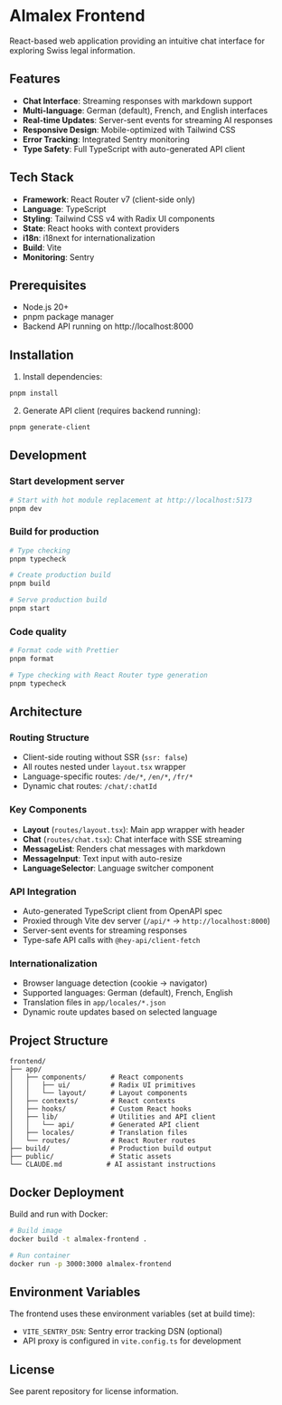 # Almalex Frontend

React-based web application providing an intuitive chat interface for exploring Swiss legal information.

## Features

- **Chat Interface**: Streaming responses with markdown support
- **Multi-language**: German (default), French, and English interfaces
- **Real-time Updates**: Server-sent events for streaming AI responses
- **Responsive Design**: Mobile-optimized with Tailwind CSS
- **Error Tracking**: Integrated Sentry monitoring
- **Type Safety**: Full TypeScript with auto-generated API client

## Tech Stack

- **Framework**: React Router v7 (client-side only)
- **Language**: TypeScript
- **Styling**: Tailwind CSS v4 with Radix UI components
- **State**: React hooks with context providers
- **i18n**: i18next for internationalization
- **Build**: Vite
- **Monitoring**: Sentry

## Prerequisites

- Node.js 20+
- pnpm package manager
- Backend API running on http://localhost:8000

## Installation

1. Install dependencies:
```bash
pnpm install
```

2. Generate API client (requires backend running):
```bash
pnpm generate-client
```

## Development

### Start development server
```bash
# Start with hot module replacement at http://localhost:5173
pnpm dev
```

### Build for production
```bash
# Type checking
pnpm typecheck

# Create production build
pnpm build

# Serve production build
pnpm start
```

### Code quality
```bash
# Format code with Prettier
pnpm format

# Type checking with React Router type generation
pnpm typecheck
```

## Architecture

### Routing Structure
- Client-side routing without SSR (`ssr: false`)
- All routes nested under `layout.tsx` wrapper
- Language-specific routes: `/de/*`, `/en/*`, `/fr/*`
- Dynamic chat routes: `/chat/:chatId`

### Key Components

- **Layout** (`routes/layout.tsx`): Main app wrapper with header
- **Chat** (`routes/chat.tsx`): Chat interface with SSE streaming
- **MessageList**: Renders chat messages with markdown
- **MessageInput**: Text input with auto-resize
- **LanguageSelector**: Language switcher component

### API Integration

- Auto-generated TypeScript client from OpenAPI spec
- Proxied through Vite dev server (`/api/*` → `http://localhost:8000`)
- Server-sent events for streaming responses
- Type-safe API calls with `@hey-api/client-fetch`

### Internationalization

- Browser language detection (cookie → navigator)
- Supported languages: German (default), French, English
- Translation files in `app/locales/*.json`
- Dynamic route updates based on selected language

## Project Structure

```
frontend/
├── app/
│   ├── components/      # React components
│   │   ├── ui/          # Radix UI primitives
│   │   └── layout/      # Layout components
│   ├── contexts/        # React contexts
│   ├── hooks/           # Custom React hooks
│   ├── lib/             # Utilities and API client
│   │   └── api/         # Generated API client
│   ├── locales/         # Translation files
│   └── routes/          # React Router routes
├── build/               # Production build output
├── public/              # Static assets
└── CLAUDE.md           # AI assistant instructions
```

## Docker Deployment

Build and run with Docker:
```bash
# Build image
docker build -t almalex-frontend .

# Run container
docker run -p 3000:3000 almalex-frontend
```

## Environment Variables

The frontend uses these environment variables (set at build time):

- `VITE_SENTRY_DSN`: Sentry error tracking DSN (optional)
- API proxy is configured in `vite.config.ts` for development

## License

See parent repository for license information.